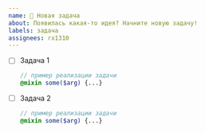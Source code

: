 ```yaml
---
name: 📌 Новая задача
about: Появилась какая-то идея? Начните новую задачу!
labels: задача
assignees: rx1310
---
```


- [ ] Задача 1

  ```scss
  // пример реализации задачи
  @mixin some($arg) {...}
  ```

- [ ] Задача 2

  ```scss
  // пример реализации задачи
  @mixin some($arg) {...}
  ```

